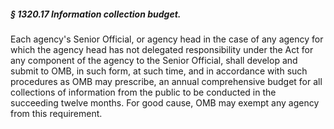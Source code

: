 ##### § 1320.17 Information collection budget. #####

Each agency's Senior Official, or agency head in the case of any agency for which the agency head has not delegated responsibility under the Act for any component of the agency to the Senior Official, shall develop and submit to OMB, in such form, at such time, and in accordance with such procedures as OMB may prescribe, an annual comprehensive budget for all collections of information from the public to be conducted in the succeeding twelve months. For good cause, OMB may exempt any agency from this requirement.